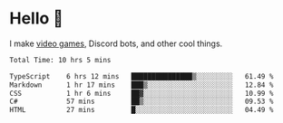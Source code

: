 <div align="left">
  <h1>Hello 👋</h1>

  <p>I make <a href="https://devbeef.com">video games</a>, Discord bots, and other cool things.</p>
</div>

<!--START_SECTION:waka-->

```txt
Total Time: 10 hrs 5 mins

TypeScript    6 hrs 12 mins   ███████████████▒░░░░░░░░░   61.49 %
Markdown      1 hr 17 mins    ███▒░░░░░░░░░░░░░░░░░░░░░   12.84 %
CSS           1 hr 6 mins     ██▓░░░░░░░░░░░░░░░░░░░░░░   10.99 %
C#            57 mins         ██▒░░░░░░░░░░░░░░░░░░░░░░   09.53 %
HTML          27 mins         █░░░░░░░░░░░░░░░░░░░░░░░░   04.49 %
```

<!--END_SECTION:waka-->
